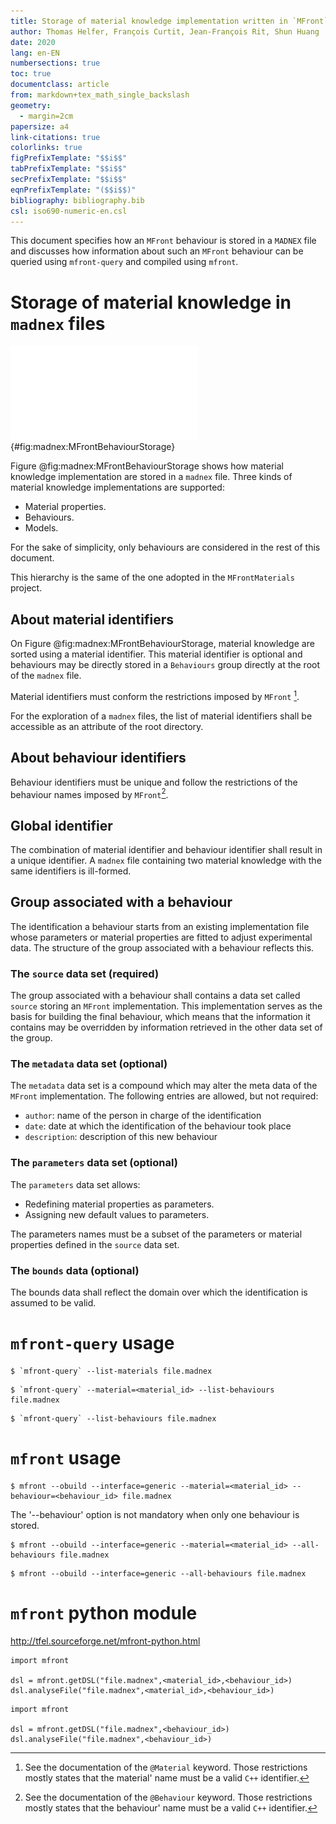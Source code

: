 ```yaml
---
title: Storage of material knowledge implementation written in `MFront` in `MADNEX` files and its usage
author: Thomas Helfer, François Curtit, Jean-François Rit, Shun Huang
date: 2020
lang: en-EN
numbersections: true
toc: true
documentclass: article
from: markdown+tex_math_single_backslash
geometry:
  - margin=2cm
papersize: a4
link-citations: true
colorlinks: true
figPrefixTemplate: "$$i$$"
tabPrefixTemplate: "$$i$$"
secPrefixTemplate: "$$i$$"
eqnPrefixTemplate: "($$i$$)"
bibliography: bibliography.bib
csl: iso690-numeric-en.csl
---
```


<!--
pandoc -f markdow+tex_math_single_backslash -F pandoc-crossref mfront-behaviours-storage.md -o mfront-behaviours-storage.md
-->

This document specifies how an `MFront` behaviour is stored in a
`MADNEX` file and discusses how information about such an `MFront`
behaviour can be queried using `mfront-query` and compiled using
`mfront`.

# Storage of material knowledge in `madnex` files

![Hierarchy of a `MADNEX` file](img/MFrontBehaviourStorage.pdf "Hierarchy of a `MADNEX` file"){#fig:madnex:MFrontBehaviourStorage}

Figure @fig:madnex:MFrontBehaviourStorage shows how material knowledge
implementation are stored in a `madnex` file. Three kinds of material
knowledge implementations are supported:

- Material properties.
- Behaviours.
- Models.

For the sake of simplicity, only behaviours are considered in the rest
of this document.

This hierarchy is the same of the one adopted in the `MFrontMaterials`
project.

## About material identifiers

On Figure @fig:madnex:MFrontBehaviourStorage, material knowledge are
sorted using a material identifier. This material identifier is optional
and behaviours may be directly stored in a `Behaviours` group directly
at the root of the `madnex` file.

Material identifiers must conform the restrictions imposed by `MFront`
[^1].

[^1]: See the documentation of the `@Material` keyword. Those
  restrictions mostly states that the material' name must be a valid
  `C++` identifier.

For the exploration of a `madnex` files, the list of material
identifiers shall be accessible as an attribute of the root directory.

## About behaviour identifiers

Behaviour identifiers must be unique and follow the restrictions of the
behaviour names imposed by `MFront`[^2].

[^2]: See the documentation of the `@Behaviour` keyword. Those
  restrictions mostly states that the behaviour' name must be a valid
  `C++` identifier.

## Global identifier

The combination of material identifier and behaviour identifier shall
result in a unique identifier. A `madnex` file containing two material
knowledge with the same identifiers is ill-formed.

## Group associated with a behaviour

The identification a behaviour starts from an existing implementation
file whose parameters or material properties are fitted to adjust
experimental data. The structure of the group associated with a
behaviour reflects this.

### The `source` data set (required)

The group associated with a behaviour shall contains a data set called
`source` storing an `MFront` implementation. This implementation serves
as the basis for building the final behaviour, which means that the
information it contains may be overridden by information retrieved in
the other data set of the group.

### The `metadata` data set (optional)

The `metadata` data set is a compound which may alter the meta data of
the `MFront` implementation. The following entries are allowed, but not
required:

- `author`: name of the person in charge of the identification
- `date`: date at which the identification of the behaviour took place
- `description`: description of this new behaviour

### The `parameters` data set (optional)

The `parameters` data set allows:

- Redefining material properties as parameters.
- Assigning new default values to parameters.

The parameters names must be a subset of the parameters or material
properties defined in the `source` data set.

### The `bounds` data  (optional)

The bounds data shall reflect the domain over which the identification
is assumed to be valid.

# `mfront-query` usage



~~~~{.bash}
$ `mfront-query` --list-materials file.madnex
~~~~

~~~~{.bash}
$ `mfront-query` --material=<material_id> --list-behaviours file.madnex
~~~~

~~~~{.bash}
$ `mfront-query` --list-behaviours file.madnex
~~~~


# `mfront` usage

~~~~{.bash}
$ mfront --obuild --interface=generic --material=<material_id> --behaviour=<behaviour_id> file.madnex
~~~~

The '--behaviour' option is not mandatory when only one behaviour is
stored.

~~~~{.bash}
$ mfront --obuild --interface=generic --material=<material_id> --all-behaviours file.madnex
~~~~

~~~~{.bash}
$ mfront --obuild --interface=generic --all-behaviours file.madnex
~~~~

# `mfront` python module

<http://tfel.sourceforge.net/mfront-python.html>

~~~~{.python}
import mfront

dsl = mfront.getDSL("file.madnex",<material_id>,<behaviour_id>)
dsl.analyseFile("file.madnex",<material_id>,<behaviour_id>)
~~~~

~~~~{.python}
import mfront

dsl = mfront.getDSL("file.madnex",<behaviour_id>)
dsl.analyseFile("file.madnex",<behaviour_id>)
~~~~
